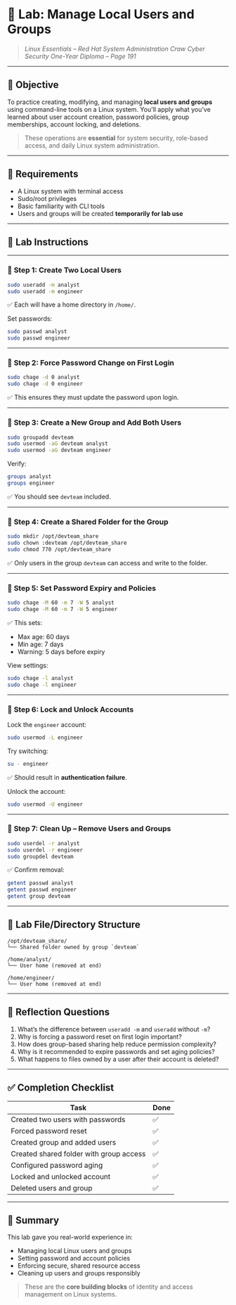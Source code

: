 # 🧪 **Lab: Manage Local Users and Groups**

> *Linux Essentials – Red Hat System Administration*
> *Craw Cyber Security One-Year Diploma – Page 191*

---

## 🎯 Objective

To practice creating, modifying, and managing **local users and groups** using command-line tools on a Linux system. You'll apply what you’ve learned about user account creation, password policies, group memberships, account locking, and deletions.

> These operations are **essential** for system security, role-based access, and daily Linux system administration.

---

## 🧰 Requirements

* A Linux system with terminal access
* Sudo/root privileges
* Basic familiarity with CLI tools
* Users and groups will be created **temporarily for lab use**

---

## 🧭 Lab Instructions

---

### 🔹 **Step 1: Create Two Local Users**

```bash
sudo useradd -m analyst
sudo useradd -m engineer
```

✅ Each will have a home directory in `/home/`.

Set passwords:

```bash
sudo passwd analyst
sudo passwd engineer
```

---

### 🔹 **Step 2: Force Password Change on First Login**

```bash
sudo chage -d 0 analyst
sudo chage -d 0 engineer
```

✅ This ensures they must update the password upon login.

---

### 🔹 **Step 3: Create a New Group and Add Both Users**

```bash
sudo groupadd devteam
sudo usermod -aG devteam analyst
sudo usermod -aG devteam engineer
```

Verify:

```bash
groups analyst
groups engineer
```

✅ You should see `devteam` included.

---

### 🔹 **Step 4: Create a Shared Folder for the Group**

```bash
sudo mkdir /opt/devteam_share
sudo chown :devteam /opt/devteam_share
sudo chmod 770 /opt/devteam_share
```

✅ Only users in the group `devteam` can access and write to the folder.

---

### 🔹 **Step 5: Set Password Expiry and Policies**

```bash
sudo chage -M 60 -m 7 -W 5 analyst
sudo chage -M 60 -m 7 -W 5 engineer
```

✅ This sets:

* Max age: 60 days
* Min age: 7 days
* Warning: 5 days before expiry

View settings:

```bash
sudo chage -l analyst
sudo chage -l engineer
```

---

### 🔹 **Step 6: Lock and Unlock Accounts**

Lock the `engineer` account:

```bash
sudo usermod -L engineer
```

Try switching:

```bash
su - engineer
```

✅ Should result in **authentication failure**.

Unlock the account:

```bash
sudo usermod -U engineer
```

---

### 🔹 **Step 7: Clean Up – Remove Users and Groups**

```bash
sudo userdel -r analyst
sudo userdel -r engineer
sudo groupdel devteam
```

✅ Confirm removal:

```bash
getent passwd analyst
getent passwd engineer
getent group devteam
```

---

## 📂 Lab File/Directory Structure

```text
/opt/devteam_share/
└── Shared folder owned by group `devteam`

/home/analyst/
└── User home (removed at end)

/home/engineer/
└── User home (removed at end)
```

---

## 🧠 Reflection Questions

1. What’s the difference between `useradd -m` and `useradd` without `-m`?
2. Why is forcing a password reset on first login important?
3. How does group-based sharing help reduce permission complexity?
4. Why is it recommended to expire passwords and set aging policies?
5. What happens to files owned by a user after their account is deleted?

---

## ✅ Completion Checklist

| Task                                    | Done |
| --------------------------------------- | ---- |
| Created two users with passwords        | ✅    |
| Forced password reset                   | ✅    |
| Created group and added users           | ✅    |
| Created shared folder with group access | ✅    |
| Configured password aging               | ✅    |
| Locked and unlocked account             | ✅    |
| Deleted users and group                 | ✅    |

---

## 📎 Summary

This lab gave you real-world experience in:

* Managing local Linux users and groups
* Setting password and account policies
* Enforcing secure, shared resource access
* Cleaning up users and groups responsibly

> These are the **core building blocks** of identity and access management on Linux systems.
